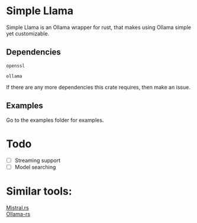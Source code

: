 # Simple Llama
Simple Llama is an Ollama wrapper for rust, that makes using Ollama simple yet customizable.


## Dependencies
`openssl`

`ollama`

If there are any more dependencies this crate requires, then make an issue.

## Examples
Go to the examples folder for examples.

# Todo
- [ ] Streaming support
- [ ] Model searching

# Similar tools:
[Mistral.rs](https://github.com/EricLBuehler/mistral.rs)  
[Ollama-rs](https://github.com/pepperoni21/ollama-rs)